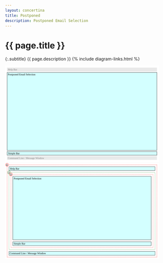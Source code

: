 ```yaml
---
layout: concertina
title: Postponed
description: Postponed Email Selection
---
```


# {{ page.title }}

{:.subtitle}
{{ page.description }}
{% include diagram-links.html %}

![s-dlg-postponed-email-selection](images/s-dlg-postponed-email-selection.svg)
![l-dlg-postponed-email-selection](images/l-dlg-postponed-email-selection.svg)
